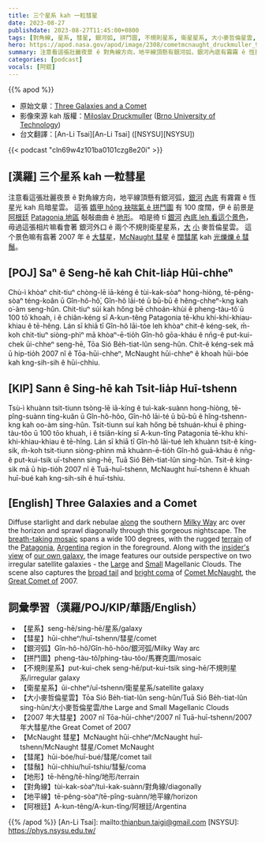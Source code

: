 ```yaml
---
title: 三个星系 kah 一粒彗星
date: 2023-08-27
publishdate: 2023-08-27T11:45:00+0800
tags: [對角線, 星系, 彗星, 銀河弧, 拼鬥圖, 不規則星系, 衛星星系, 大小麥哲倫星雲, 2007 年大彗星, McNaught 彗星, 彗尾, 彗鬚, 地形, 地平線, 阿根廷]
hero: https://apod.nasa.gov/apod/image/2308/cometmcnaught_druckmuller_960.jpg
summary: 注意看這張壯麗夜景 ê 對角線方向，地平線頂懸有銀河弧，銀河內底有霧霧 ê 恆星光 kah 烏暗星雲。
categories: [podcast]
vocals: [阿錕]
---
```


{{% apod %}}

- 原始文章：[Three Galaxies and a Comet](https://apod.nasa.gov/apod/ap230827.html)
- 影像來源 kah 版權：[Miloslav Druckmuller](http://www.zam.fme.vutbr.cz/~druck/Index.htm) ([Brno University of Technology](https://www.vutbr.cz/en/))
- 台文翻譯：[An-Li Tsai][An-Li Tsai] ([NSYSU][NSYSU])

{{< podcast "cln69w4z101ba0101czg8e20i" >}}

## [漢羅] 三个星系 kah 一粒彗星
注意看這張壯麗夜景 ê 對角線方向，地平線頂懸有銀河弧，[銀河][Milky Way] [內底][along] 有霧霧 ê 恆星光 kah 烏暗星雲。
這張 [媠甲 hŏng 袂喘氣 ê 拼鬥圖][breath-taking mosaic] 有 100 度闊，伊 ê 前景是 [阿根廷][Argentina] [Patagonia 地區][Patagonia] 敧敧曲曲 ê [地形][terrain]。
咱是徛 tī [銀河][our own galaxy] [內底 leh 看這个景色][insider's view]，毋過這張相片嘛看會著 銀河外口 ê 兩个不規則衛星星系，[大][Large] [小][Small] 麥哲倫星雲。
這个景色嘛有翕著 2007 年 ê [大彗星][Great Comet of]，[McNaught 彗星][Comet McNaught] ê [闊彗尾][broad tail] kah [光爍爍 ê 彗鬚][bright coma]。

## [POJ] Saⁿ ê Seng-hē kah Chi̍t-lia̍p Hūi-chheⁿ
Chù-ì khòaⁿ chit-tiuⁿ chòng-lē iā-kéng ê tùi-kak-sòaⁿ hong-hiòng, tē-pêng-sòaⁿ téng-koân ū Gîn-hô-hô͘, Gîn-hô lāi-té ū bū-bū ê hêng-chheⁿ-kng kah o͘-àm seng-hûn.
Chit-tiuⁿ súi kah hőng bē chhoán-khùi ê pheng-tàu-tô͘ ū 100 tō͘ khoah, i ê chiân-kéng sī A-kun-têng Patagonia tē-khu khi-khi-khiau-khiau ê tē-hêng.
Lán sī khiā tī Gîn-hô lāi-tóe leh khòaⁿ chit-ê kéng-sek, m̄-koh chit-tiuⁿ siòng-phìⁿ mā khòaⁿ-ē-tio̍h Gîn-hô gōa-kháu ê nn̄g-ê put-kui-chek ūi-chheⁿ seng-hē, Tōa Sió Be̍h-tiat-lûn seng-hûn.
Chit-ê kéng-sek mā ū hip-tio̍h 2007 nî ê Tōa-hūi-chheⁿ, McNaught hūi-chheⁿ ê khoah hūi-bóe kah kng-sih-sih ê hūi-chhiu.

## [KIP] Sann ê Sing-hē kah Tsi̍t-lia̍p Huī-tshenn
Tsù-ì khuànn tsit-tiunn tsòng-lē iā-kíng ê tuì-kak-suànn hong-hiòng, tē-pîng-suànn tíng-kuân ū Gîn-hô-hôo, Gîn-hô lāi-té ū bū-bū ê hîng-tshenn-kng kah oo-àm sing-hûn.
Tsit-tiunn suí kah hőng bē tshuán-khuì ê phing-tàu-tôo ū 100 tōo khuah, i ê tsiân-kíng sī A-kun-tîng Patagonia tē-khu khi-khi-khiau-khiau ê tē-hîng.
Lán sī khiā tī Gîn-hô lāi-tué leh khuànn tsit-ê kíng-sik, m̄-koh tsit-tiunn siòng-phìnn mā khuànn-ē-tio̍h Gîn-hô guā-kháu ê nn̄g-ê put-kui-tsik uī-tshenn sing-hē, Tuā Sió Be̍h-tiat-lûn sing-hûn.
Tsit-ê kíng-sik mā ū hip-tio̍h 2007 nî ê Tuā-huī-tshenn, McNaught huī-tshenn ê khuah huī-bué kah kng-sih-sih ê huī-tshiu.

## [English] Three Galaxies and a Comet
Diffuse starlight and dark nebulae [along][along] the southern [Milky Way][Milky Way] arc over the horizon and sprawl diagonally through this gorgeous nightscape.
The [breath-taking mosaic][breath-taking mosaic] spans a wide 100 degrees, with the rugged [terrain][terrain] of the [Patagonia][Patagonia], [Argentina][Argentina] region in the foreground.
Along with the [insider's view][insider's view] of [our own galaxy][our own galaxy], the image features our outside perspective on two irregular satellite galaxies - the [Large][Large] and [Small][Small] Magellanic Clouds.
The scene also captures the [broad tail][broad tail] and [bright coma][bright coma] of [Comet McNaught][Comet McNaught], the [Great Comet of][Great Comet of] 2007.

## 詞彙學習（漢羅/POJ/KIP/華語/English）
- 【星系】seng-hē/sing-hē/星系/galaxy
- 【彗星】hūi-chheⁿ/huī-tshenn/彗星/comet
- 【銀河弧】Gîn-hô-hô͘/Gîn-hô-hôo/銀河弧/Milky Way arc
- 【拼鬥圖】pheng-tàu-tô͘/phing-tàu-tôo/馬賽克圖/mosaic
- 【不規則星系】put-kui-chek seng-hē/put-kui-tsik sing-hē/不規則星系/irregular galaxy
- 【衛星星系】ūi-chheⁿ/uī-tshenn/衛星星系/satellite galaxy
- 【大小麥哲倫星雲】Tōa Sió Be̍h-tiat-lûn seng-hûn/Tuā Sió Be̍h-tiat-lûn sing-hûn/大小麥哲倫星雲/the Large and Small Magellanic Clouds
- 【2007 年大彗星】2007 nî Tōa-hūi-chheⁿ/2007 nî Tuā-huī-tshenn/2007 年大彗星/the Great Comet of 2007
- 【McNaught 彗星】McNaught hūi-chheⁿ/McNaught huī-tshenn/McNaught 彗星/Comet McNaught
- 【彗尾】hūi-bóe/huī-bué/彗尾/comet tail
- 【彗鬚】hūi-chhiu/huī-tshiu/彗髮/coma
- 【地形】tē-hêng/tē-hîng/地形/terrain
- 【對角線】tùi-kak-sòaⁿ/tuì-kak-suànn/對角線/diagonally
- 【地平線】tē-pêng-sòaⁿ/tē-pîng-suànn/地平線/horizon
- 【阿根廷】A-kun-têng/A-kun-tîng/阿根廷/Argentina

{{% /apod %}}
[An-Li Tsai]: mailto:thianbun.taigi@gmail.com
[NSYSU]: https://phys.nsysu.edu.tw/

[copyright]: https://apod.nasa.gov/apod/fap/lib/about_apod.html#srapply
[License]: https://creativecommons.org/licenses/by/2.0/

[along]:https://apod.nasa.gov/apod/ap070222.html
[Milky Way]:http://www.milkywaysky.com/
[breath-taking mosaic]:http://www.zam.fme.vutbr.cz/~druck/Astro/Mcnaugh/3772-84/0-info.htm
[terrain]:http://maps.google.com/maps?f=q&hl=en&q=S+41%C2%B0+11.34%27,+W+71%C2%B0+32.95%27&layer=&ie=UTF8&om=1&z=8&ll=-41.112469,-71.548462&spn=1.961703,5.537109&t=h&iwloc=addr
[Patagonia]:https://en.wikipedia.org/wiki/Patagonia
[Argentina]:https://en.wikipedia.org/wiki/Argentina
[insider's view]:https://st.depositphotos.com/1654654/2517/i/950/depositphotos_25176671-stock-photo-cat-looking-through-a-hole.jpg
[our own galaxy]:https://imagine.gsfc.nasa.gov/science/objects/milkyway1.html
[Large]:https://apod.nasa.gov/apod/ap190905.html
[Small]:https://apod.nasa.gov/apod/ap210105.html
[broad tail]:https://apod.nasa.gov/apod/ap070201.html
[bright coma]:https://apod.nasa.gov/apod/ap070119.html
[Comet McNaught]:https://apod.nasa.gov/apod/ap131117.html
[Great Comet of]:https://ssd.jpl.nasa.gov/?great_comets
